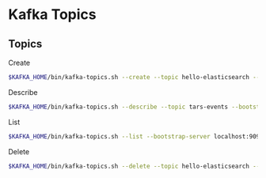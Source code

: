 # Kafka Topics

## Topics

Create
```bash
$KAFKA_HOME/bin/kafka-topics.sh --create --topic hello-elasticsearch --bootstrap-server localhost:9092
```

Describe
```bash
$KAFKA_HOME/bin/kafka-topics.sh --describe --topic tars-events --bootstrap-server localhost:9092
```

List
```bash
$KAFKA_HOME/bin/kafka-topics.sh --list --bootstrap-server localhost:9092
```

Delete
```bash
$KAFKA_HOME/bin/kafka-topics.sh --delete --topic hello-elasticsearch --bootstrap-server localhost:9092
```
